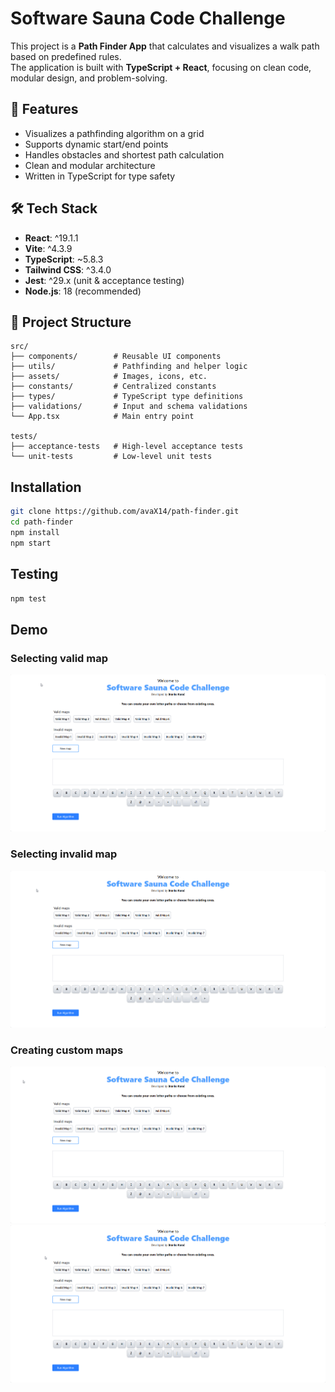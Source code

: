 # Software Sauna Code Challenge

This project is a **Path Finder App** that calculates and visualizes a walk path based on predefined rules.  
The application is built with **TypeScript + React**, focusing on clean code, modular design, and problem-solving.


## 🚀 Features

- Visualizes a pathfinding algorithm on a grid
- Supports dynamic start/end points
- Handles obstacles and shortest path calculation
- Clean and modular architecture
- Written in TypeScript for type safety


## 🛠️ Tech Stack

- **React**: ^19.1.1  
- **Vite**: ^4.3.9  
- **TypeScript**: ~5.8.3  
- **Tailwind CSS**: ^3.4.0  
- **Jest**: ^29.x (unit & acceptance testing)  
- **Node.js**: 18 (recommended)


## 📂 Project Structure
```
src/
├── components/        # Reusable UI components
├── utils/             # Pathfinding and helper logic
├── assets/            # Images, icons, etc.
├── constants/         # Centralized constants
├── types/             # TypeScript type definitions
├── validations/       # Input and schema validations
└── App.tsx            # Main entry point

tests/
├── acceptance-tests   # High-level acceptance tests
└── unit-tests         # Low-level unit tests
```

## Installation

```bash
git clone https://github.com/avaX14/path-finder.git
cd path-finder
npm install
npm start
```

## Testing
```bash
npm test
```

## Demo

### Selecting valid map

![App Demo](./src/assets/valid-map.gif)


### Selecting invalid map

![App Demo](./src/assets/invalid-map.gif)

### Creating custom maps

![App Demo](./src/assets/custom-map1.gif)
![App Demo](./src/assets/custom-map2.gif)
